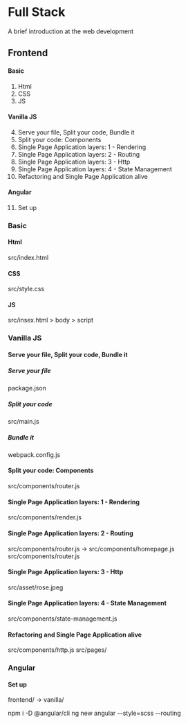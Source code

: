 # Full Stack

A brief introduction at the web development

## Frontend

#### Basic

1) Html
2) CSS
3) JS

#### Vanilla JS

4) Serve your file, Split your code, Bundle it
5) Split your code: Components
6) Single Page Application layers: 1 - Rendering
7) Single Page Application layers: 2 - Routing
8) Single Page Application layers: 3 - Http
9) Single Page Application layers: 4 - State Management
10) Refactoring and Single Page Application alive

#### Angular

11) Set up

### Basic

####  Html

src/index.html

#### CSS

src/style.css

#### JS

src/insex.html > body > script

### Vanilla JS

#### Serve your file, Split your code, Bundle it
##### Serve your file
package.json
##### Split your code
src/main.js
##### Bundle it
webpack.config.js

#### Split your code: Components

src/components/router.js

#### Single Page Application layers: 1 - Rendering

src/components/render.js

#### Single Page Application layers: 2 - Routing

src/components/router.js -> src/components/homepage.js
src/components/router.js

#### Single Page Application layers: 3 - Http

src/asset/rose.jpeg

#### Single Page Application layers: 4 - State Management

src/components/state-management.js

#### Refactoring and Single Page Application alive

src/components/http.js
src/pages/

### Angular

#### Set up

frontend/ -> vanilla/

npm i -D @angular/cli
ng new angular --style=scss --routing
